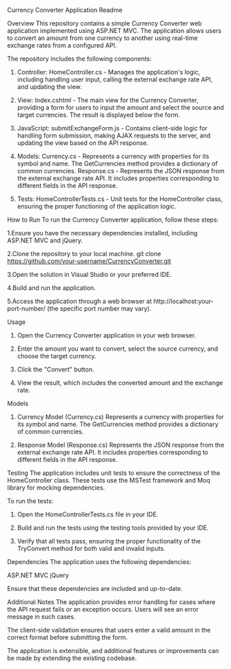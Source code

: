 Currency Converter Application Readme

Overview
This repository contains a simple Currency Converter web application implemented using ASP.NET MVC. The application allows users to convert an amount from one currency to another using real-time exchange rates from a configured API.

The repository includes the following components:

1. Controller: HomeController.cs - Manages the application's logic, including handling user input, calling the external exchange rate API, and updating the view.

2. View: Index.cshtml - The main view for the Currency Converter, providing a form for users to input the amount and select the source and target currencies. The result is displayed below the form.

3. JavaScript: submitExchangeForm.js - Contains client-side logic for handling form submission, making AJAX requests to the server, and updating the view based on the API response.

4. Models:
Currency.cs - Represents a currency with properties for its symbol and name. The GetCurrencies method provides a dictionary of common currencies.
Response.cs - Represents the JSON response from the external exchange rate API. It includes properties corresponding to different fields in the API response.

5. Tests: HomeControllerTests.cs - Unit tests for the HomeController class, ensuring the proper functioning of the application logic.

How to Run
To run the Currency Converter application, follow these steps:

1.Ensure you have the necessary dependencies installed, including ASP.NET MVC and jQuery.

2.Clone the repository to your local machine.
git clone https://github.com/your-username/CurrencyConverter.git

3.Open the solution in Visual Studio or your preferred IDE.

4.Build and run the application.

5.Access the application through a web browser at http://localhost:your-port-number/ (the specific port number may vary).

Usage
1. Open the Currency Converter application in your web browser.

2. Enter the amount you want to convert, select the source currency, and choose the target currency.

3. Click the "Convert" button.

4. View the result, which includes the converted amount and the exchange rate.

Models
1. Currency Model (Currency.cs)
Represents a currency with properties for its symbol and name. The GetCurrencies method provides a dictionary of common currencies.

2. Response Model (Response.cs)
Represents the JSON response from the external exchange rate API. It includes properties corresponding to different fields in the API response.

Testing
The application includes unit tests to ensure the correctness of the HomeController class. These tests use the MSTest framework and Moq library for mocking dependencies.

To run the tests:

1. Open the HomeControllerTests.cs file in your IDE.

2. Build and run the tests using the testing tools provided by your IDE.

3. Verify that all tests pass, ensuring the proper functionality of the TryConvert method for both valid and invalid inputs.

Dependencies
The application uses the following dependencies:

ASP.NET MVC
jQuery

Ensure that these dependencies are included and up-to-date.

Additional Notes
The application provides error handling for cases where the API request fails or an exception occurs. Users will see an error message in such cases.

The client-side validation ensures that users enter a valid amount in the correct format before submitting the form.

The application is extensible, and additional features or improvements can be made by extending the existing codebase.
